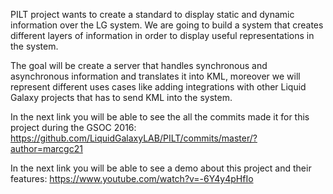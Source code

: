 PILT project wants to create a standard to display static and dynamic information over the LG system. We are going to build a system that creates different layers of information in order to display useful representations in the system.

The goal will be create a server that handles synchronous and asynchronous information and translates it into KML, moreover we will represent different uses cases like adding integrations with other Liquid Galaxy projects that has to send KML into the system.

In the next link you will be able to see the all the commits made it for this project during the GSOC 2016: https://github.com/LiquidGalaxyLAB/PILT/commits/master/?author=marcgc21

In the next link you will be able to see a demo about this project and their features: https://www.youtube.com/watch?v=-6Y4y4pHfIo

